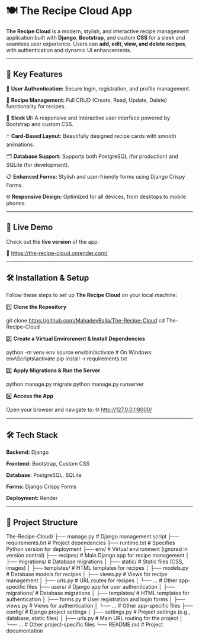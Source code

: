 # 🍽️ The Recipe Cloud App

**The Recipe Cloud** is a modern, stylish, and interactive recipe management application built with **Django**, **Bootstrap**, and custom **CSS** for a sleek and seamless user experience. Users can **add, edit, view, and delete recipes**, with authentication and dynamic UI enhancements.

---

## 🌟 Key Features

🔐 **User Authentication:** Secure login, registration, and profile management.

📝 **Recipe Management:** Full CRUD (Create, Read, Update, Delete) functionality for recipes.

🎨 **Sleek UI:** A responsive and interactive user interface powered by Bootstrap and custom CSS.

🃏 **Card-Based Layout:** Beautifully designed recipe cards with smooth animations.

🗂️ **Database Support:** Supports both PostgreSQL (for production) and SQLite (for development).

📋 **Enhanced Forms:** Stylish and user-friendly forms using Django Crispy Forms.

🌐 **Responsive Design:** Optimized for all devices, from desktops to mobile phones.

---

## 🚀 Live Demo

Check out the **live version** of the app:

🔗 https://the-recipe-cloud.onrender.com/

---

## 🛠️ Installation & Setup

Follow these steps to set up **The Recipe Cloud** on your local machine:

1️⃣ **Clone the Repository**

git clone https://github.com/MahadevBalla/The-Recipe-Cloud
cd The-Recipe-Cloud

2️⃣ **Create a Virtual Environment & Install Dependencies**

python -m venv env
source env/bin/activate # On Windows: env\Scripts\activate
pip install -r requirements.txt

3️⃣ **Apply Migrations & Run the Server**

python manage.py migrate
python manage.py runserver

4️⃣ **Access the App**

Open your browser and navigate to:
🌐 http://127.0.0.1:8000/

---

## 🛠️ Tech Stack

**Backend:** Django

**Frontend:** Bootstrap, Custom CSS

**Database:** PostgreSQL, SQLite

**Forms:** Django Crispy Forms

**Deployment:** Render

---

## 📂 Project Structure

The-Recipe-Cloud/
├── manage.py # Django management script
├── requirements.txt # Project dependencies
├── runtime.txt # Specifies Python version for deployment
├── env/ # Virtual environment (ignored in version control)
├── recipes/ # Main Django app for recipe management
│ ├── migrations/ # Database migrations
│ ├── static/ # Static files (CSS, images)
│ ├── templates/ # HTML templates for recipes
│ ├── models.py # Database models for recipes
│ ├── views.py # Views for recipe management
│ ├── urls.py # URL routes for recipes
│ └── ... # Other app-specific files
├── users/ # Django app for user authentication
│ ├── migrations/ # Database migrations
│ ├── templates/ # HTML templates for authentication
│ ├── forms.py # User registration and login forms
│ ├── views.py # Views for authentication
│ └── ... # Other app-specific files
├── config/ # Django project settings
│ ├── settings.py # Project settings (e.g., database, static files)
│ ├── urls.py # Main URL routing for the project
│ └── ... # Other project-specific files
└── README.md # Project documentation
